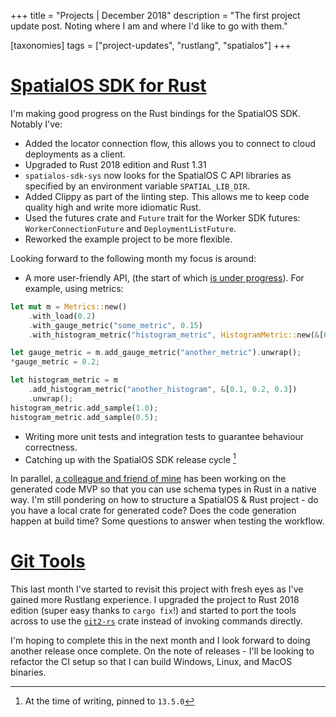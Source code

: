 +++
title = "Projects | December 2018"
description = "The first project update post. Noting where I am and where I'd like to go with them."

[taxonomies]
tags = ["project-updates", "rustlang", "spatialos"]
+++

# [SpatialOS SDK for Rust](https://www.github.com/jamiebrynes7/spatialos-sdk-rs) 

I'm making good progress on the Rust bindings for the SpatialOS SDK. Notably I've:

- Added the locator connection flow, this allows you to connect to cloud deployments as a client.
- Upgraded to Rust 2018 edition and Rust 1.31
- `spatialos-sdk-sys` now looks for the SpatialOS C API libraries as specified by an environment variable `SPATIAL_LIB_DIR`.
- Added Clippy as part of the linting step. This allows me to keep code quality high and write more idiomatic Rust.
- Used the futures crate and `Future` trait for the Worker SDK futures: `WorkerConnectionFuture` and `DeploymentListFuture`. 
- Reworked the example project to be more flexible.

Looking forward to the following month my focus is around: 

- A more user-friendly API, (the start of which [is under progress](https://github.com/jamiebrynes7/spatialos-sdk-rs/pull/37)). For example, using metrics:

```rust
let mut m = Metrics::new()
    .with_load(0.2)
    .with_gauge_metric("some_metric", 0.15)
    .with_histogram_metric("histogram_metric", HistogramMetric::new(&[6.7]));

let gauge_metric = m.add_gauge_metric("another_metric").unwrap();
*gauge_metric = 0.2;

let histogram_metric = m
    .add_histogram_metric("another_histogram", &[0.1, 0.2, 0.3])
    .unwrap();
histogram_metric.add_sample(1.0);
histogram_metric.add_sample(0.5);
```

- Writing more unit tests and integration tests to guarantee behaviour correctness.
- Catching up with the SpatialOS SDK release cycle [^1]

In parallel, [a colleague and friend of mine](http://dga.me.uk/) has been working on the generated code MVP so that you can use schema types in Rust in a native way. I'm still pondering on how to structure a SpatialOS & Rust project - do you have a local crate for generated code? Does the code generation happen at build time? Some questions to answer when testing the workflow.

# [Git Tools](https://www.github.com/jamiebrynes7/git-tools)

This last month I've started to revisit this project with fresh eyes as I've gained more Rustlang experience. I upgraded the project to Rust 2018 edition (super easy thanks to `cargo fix`!) and started to port the tools across to use the [`git2-rs`](https://github.com/alexcrichton/git2-rs) crate instead of invoking commands directly.

I'm hoping to complete this in the next month and I look forward to doing another release once complete. On the note of releases - I'll be looking to refactor the CI setup so that I can build Windows, Linux, and MacOS binaries.

[^1]: At the time of writing, pinned to `13.5.0`